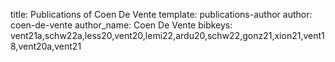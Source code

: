 title: Publications of Coen De Vente
template: publications-author
author: coen-de-vente
author_name: Coen De Vente
bibkeys: vent21a,schw22a,less20,vent20,lemi22,ardu20,schw22,gonz21,xion21,vent18,vent20a,vent21